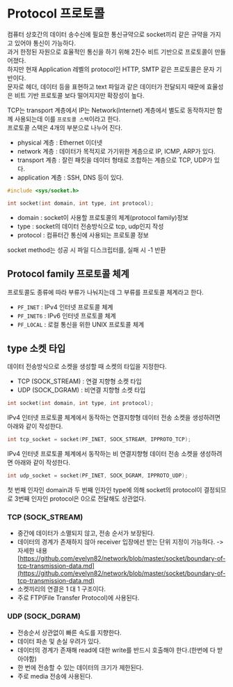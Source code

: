# Protocol 프로토콜

컴퓨터 상호간의 데이터 송수신에 필요한 통신규약으로 socket끼리 같은 규약을 가지고 있어야 통신이 가능하다.<br>
과거 한정된 자원으로 효율적인 통신을 하기 위해 2진수 비트 기반으로 프로토콜이 만들어졌다.<br>
하지만 현재 Application 레벨의 protocol인 HTTP, SMTP 같은 프로토콜은 문자 기반이다.<br>
문자로 헤더, 데이터 등을 표현하고 text 파일과 같은 데이터가 전달되지 때문에 효율성은 비트 기반 프로토콜 보다 떨어지지만 확장성이 높다.<br>

TCP는 transport 계층에서 IP는 Network(Internet) 계층에서 별도로 동작하지만 함께 사용되는데 이를 ```프로토콜 스택```이라고 한다.<br>
프로토콜 스택은 4개의 부분으로 나누어 진다.<br>

- physical 계층 : Ethernet 이더넷
- network 계층 : 데이터가 목적지로 가기위한 계층으로 IP, ICMP, ARP가 있다.
- transport 계층 : 잘린 패킷을 데이터 형태로 조합하는 계층으로 TCP, UDP가 있다.
- application 계층 : SSH, DNS 등이 있다.

```c
#include <sys/socket.h>

int socket(int domain, int type, int protocol);
```

- domain : socket이 사용할 프로토콜의 체계(protocol family)정보
- type : socket의 데이터 전송방식으로 tcp, udp인지 작성
- protocol : 컴퓨터간 통신에 사용되는 프로토콜 정보

socket method는 성공 시 파일 디스크립터를, 실패 시 -1 반환<br>


## Protocol family 프로토콜 체계

프로토콜도 종류에 따라 부류가 나눠지는데 그 부류를 프로토콜 체계라고 한다.<br>

- ```PF_INET``` : IPv4 인터넷 프로토콜 체계
- ```PF_INET6``` : IPv6 인터넷 프로토콜 체계
- ```PF_LOCAL``` : 로컬 통신을 위한 UNIX 프로토콜 체계


## type 소켓 타입 

데이터 전송방식으로 소켓을 생성할 때 소켓의 타입을 지정한다.<br>

- TCP (SOCK_STREAM) : 연결 지향형 소켓 타입
- UDP (SOCK_DGRAM) : 비연결 지향형 소켓 타입

```c
int socket(int domain, int type, int protocol);
```

IPv4 인터넷 프로토콜 체계에서 동작하는 연결지향형 데이터 전송 소켓을 생성하려면 아래와 같이 작성한다.<br>
```c
int tcp_socket = socket(PF_INET, SOCK_STREAM, IPPROTO_TCP);
```
IPv4 인터넷 프로토콜 체계에서 동작하는 비 연결지향형 데이터 전송 소켓을 생성하려면 아래와 같이 작성한다.<br>
```c
int udp_socket = socket(PF_INET, SOCK_DGRAM, IPPROTO_UDP);
```

첫 번째 인자인 domain과 두 번째 인자인 type에 의해 socket의 protocol이 결정되므로 3번째 인자인 protocol은 0으로 전달해도 상관없다.<br>



### TCP (SOCK_STREAM)

- 중간에 데이터가 소멸되지 않고, 전송 순서가 보장된다.
- 데이터의 경계가 존재하지 않아 receiver 입장에선 받는 단위 지정이 가능하다. -> 자세한 내용 [https://github.com/evelyn82/network/blob/master/socket/boundary-of-tcp-transmission-data.md](https://github.com/evelyn82/network/blob/master/socket/boundary-of-tcp-transmission-data.md)
- 소켓끼리의 연결은 1 대 1 구조이다.
- 주로 FTP(File Transfer Protocol)에 사용된다.

### UDP (SOCK_DGRAM)

- 전송순서 상관없이 빠른 속도를 지향한다.
- 데이터 파손 및 손실 우려가 있다.
- 데이터의 경계가 존재해 read에 대한 write를 반드시 호출해야 한다.(한번에 다 받아야함)
- 한 번에 전송할 수 있는 데이터의 크기가 제한된다.
- 주로 media 전송에 사용된다.




